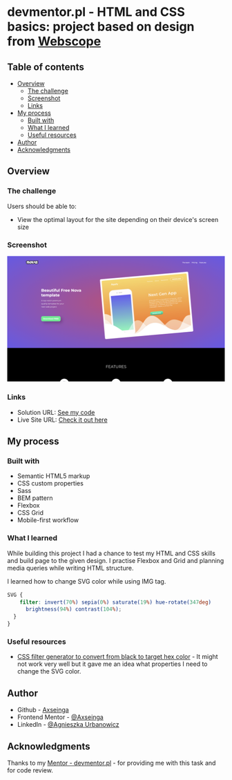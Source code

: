 # devmentor.pl - HTML and CSS basics: project based on design from [Webscope](https://webscopeapp.com/)

## Table of contents

- [Overview](#overview)
  - [The challenge](#the-challenge)
  - [Screenshot](#screenshot)
  - [Links](#links)
- [My process](#my-process)
  - [Built with](#built-with)
  - [What I learned](#what-i-learned)
  - [Useful resources](#useful-resources)
- [Author](#author)
- [Acknowledgments](#acknowledgments)

## Overview

### The challenge

Users should be able to:

- View the optimal layout for the site depending on their device's screen size

### Screenshot

![](./assets/project-screenshot.png)

### Links

- Solution URL: [See my code](https://github.com/axseinga/webscope-landing-page)
- Live Site URL: [Check it out here](https://axseinga-webscope-landing-page.netlify.app/)

## My process

### Built with

- Semantic HTML5 markup
- CSS custom properties
- Sass
- BEM pattern
- Flexbox
- CSS Grid
- Mobile-first workflow

### What I learned

While building this project I had a chance to test my HTML and CSS skills and build page to the given design. I practise Flexbox and Grid and planning media queries while writing HTML structure.

I learned how to change SVG color while using IMG tag.

```css
SVG {
    filter: invert(70%) sepia(0%) saturate(19%) hue-rotate(347deg)
      brightness(94%) contrast(104%);
  }
}
```

### Useful resources

- [CSS filter generator to convert from black to target hex color](https://codepen.io/sosuke/pen/Pjoqqp) - It might not work very well but it gave me an idea what properties I need to change the SVG color.

## Author

- Github - [Axseinga](https://github.com/axseinga)
- Frontend Mentor - [@Axseinga](https://www.frontendmentor.io/profile/axseinga)
- LinkedIn - [@Agnieszka Urbanowicz](https://www.linkedin.com/in/agnieszka-urbanowicz-051147151/)

## Acknowledgments

Thanks to my [Mentor - devmentor.pl](https://devmentor.pl/) - for providing me with this task and for code review.
